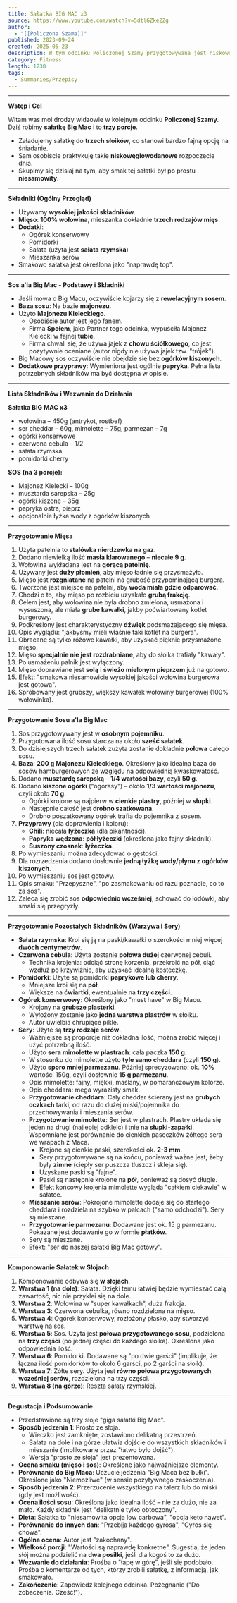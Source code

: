 ```yaml
---
title: Sałatka BIG MAC x3
source: https://www.youtube.com/watch?v=5dtlGZke2Zg
author:
  - "[[Policzona Szama]]"
published: 2023-09-24
created: 2025-05-23
description: W tym odcinku Policzonej Szamy przygotowywana jest niskowęglowodanowa sałatka a'la Big Mac w trzech porcjach do słoików, z naciskiem na wysokiej jakości składniki, szczegółowe przygotowanie mięsa i charakterystycznego sosu, oraz praktyczne pakowanie.
category: Fitness
length: 1238
tags:
  - Summaries/Przepisy
---
```



---

**Wstęp i Cel**

Witam was moi drodzy widzowie w kolejnym odcinku **Policzonej Szamy**. Dziś robimy **sałatkę Big Mac** i to **trzy porcje**.

*   Załadujemy sałatkę do **trzech słoików**, co stanowi bardzo fajną opcję na śniadanie.
*   Sam osobiście praktykuję takie **niskowęglowodanowe** rozpoczęcie dnia.
*   Skupimy się dzisiaj na tym, aby smak tej sałatki był po prostu **niesamowity**.

---

**Składniki (Ogólny Przegląd)**

*   Używamy **wysokiej jakości składników**.
*   **Mięso**: **100% wołowina**, mieszanka dokładnie **trzech rodzajów mięs**.
*   **Dodatki**:
    *   Ogórek konserwowy
    *   Pomidorki
    *   Sałata (użyta jest **sałata rzymska**)
    *   Mieszanka serów
*   Smakowo sałatka jest określona jako "naprawdę top".

---

**Sos a'la Big Mac - Podstawy i Składniki**

*   Jeśli mowa o Big Macu, oczywiście kojarzy się z **rewelacyjnym sosem**.
*   **Baza sosu**: Na bazie **majonezu**.
*   Użyto **Majonezu Kieleckiego**.
    *   Osobiście autor jest jego fanem.
    *   Firma **Społem**, jako Partner tego odcinka, wypuściła Majonez Kielecki w fajnej **tubie**.
    *   Firma chwali się, że używa jajek z **chowu ściółkowego**, co jest pozytywnie oceniane (autor nigdy nie używa jajek tzw. "trójek").
*   Big Macowy sos oczywiście nie obejdzie się bez **ogórków kiszonych**.
*   **Dodatkowe przyprawy**: Wymieniona jest ogólnie **papryka**. Pełna lista potrzebnych składników ma być dostępna w opisie.

---

**Lista Składników i Wezwanie do Działania**

**Sałatka BIG MAC x3**

- wołowina – 450g (antrykot, rostbef)
- ser cheddar – 60g, mimolette – 75g, parmezan – 7g
- ogórki konserwowe
- czerwona cebula – 1/2
- sałata rzymska
- pomidorki cherry

**SOS (na 3 porcje):**

- Majonez Kielecki – 100g
- musztarda sarepska – 25g
- ogórki kiszone – 35g
- papryka ostra, pieprz
- opcjonalnie łyżka wody z ogórków kiszonych

---

**Przygotowanie Mięsa**

1.  Użyta patelnia to **stalówka nierdzewka na gaz**.
2.  Dodano niewielką ilość **masła klarowanego** – **niecałe 9 g**.
3.  Wołowina wykładana jest na **gorącą patelnię**.
4.  Używany jest **duży płomień**, aby mięso ładnie się przysmażyło.
5.  Mięso jest **rozgniatane** na patelni na grubość przypominającą burgera.
6.  Tworzone jest miejsce na patelni, aby **woda miała gdzie odparować**.
7.  Chodzi o to, aby mięso po rozbiciu uzyskało **grubą frakcję**.
8.  Celem jest, aby wołowina nie była drobno zmielona, usmażona i wysuszona, ale miała **grube kawałki**, jakby poćwiartowany kotlet burgerowy.
9.  Podkreślony jest charakterystyczny **dźwięk** podsmażającego się mięsa.
10. Opis wyglądu: "jakbyśmy mieli właśnie taki kotlet na burgera".
11. Obracane są tylko różowe kawałki, aby uzyskać pięknie przysmażone mięso.
12. Mięso **specjalnie nie jest rozdrabniane**, aby do słoika trafiały "kawały".
13. Po usmażeniu palnik jest wyłączony.
14. Mięso doprawiane jest **solą** i **świeżo mielonym pieprzem** już na gotowo.
15. Efekt: "smakowa niesamowicie wysokiej jakości wołowina burgerowa jest gotowa".
16. Spróbowany jest grubszy, większy kawałek wołowiny burgerowej (100% wołowinka).

---

**Przygotowanie Sosu a'la Big Mac**

1.  Sos przygotowywany jest w **osobnym pojemniku**.
2.  Przygotowana ilość sosu starcza na około **sześć sałatek**.
3.  Do dzisiejszych trzech sałatek zużyta zostanie dokładnie **połowa** całego sosu.
4.  **Baza**: **200 g Majonezu Kieleckiego**. Określony jako idealna baza do sosów hamburgerowych ze względu na odpowiednią kwaskowatość.
5.  Dodano **musztardę sarepską** – **1/4 wartości bazy**, czyli **50 g**.
6.  Dodano **kiszone ogórki** ("ogórasy") – około **1/3 wartości majonezu**, czyli około **70 g**.
    *   Ogórki krojone są najpierw w **cienkie plastry**, później w **słupki**.
    *   Następnie całość jest **drobno szatkowana**.
    *   Drobno poszatkowany ogórek trafia do pojemnika z sosem.
7.  **Przyprawy** (dla doprawienia i koloru):
    *   **Chili**: niecała **łyżeczka** (dla pikantności).
    *   **Papryka wędzona**: **pół łyżeczki** (określona jako fajny składnik).
    *   **Suszony czosnek**: **łyżeczka**.
8.  Po wymieszaniu można zdecydować o gęstości.
9.  Dla rozrzedzenia dodano dosłownie **jedną łyżkę wody/płynu z ogórków kiszonych**.
10. Po wymieszaniu sos jest gotowy.
11. Opis smaku: "Przepyszne", "po zasmakowaniu od razu poznacie, co to za sos".
12. Zaleca się zrobić sos **odpowiednio wcześniej**, schować do lodówki, aby smaki się przegryzły.

---

**Przygotowanie Pozostałych Składników (Warzywa i Sery)**

*   **Sałata rzymska**: Kroi się ją na paski/kawałki o szerokości mniej więcej **dwóch centymetrów**.
*   **Czerwona cebula**: Użyta zostanie **połowa dużej** czerwonej cebuli.
    *   Technika krojenia: odciąć stronę korzenia, przekroić na pół, ciąć wzdłuż po krzywiźnie, aby uzyskać idealną kosteczkę.
*   **Pomidorki**: Użyte są pomidorki **paprykowe lub cherry**.
    *   Mniejsze kroi się na **pół**.
    *   Większe na **ćwiartki**, ewentualnie na **trzy części**.
*   **Ogórek konserwowy**: Określony jako "must have" w Big Macu.
    *   Krojony na **grubsze plasterki**.
    *   Wyłożony zostanie jako **jedna warstwa plastrów** w słoiku.
    *   Autor uwielbia chrupiące pikle.
*   **Sery**: Użyte są **trzy rodzaje serów**.
    *   Ważniejsze są proporcje niż dokładna ilość, można zrobić więcej i użyć potrzebną ilość.
    *   Użyto **sera mimolette w plastrach**: cała paczka **150 g**.
    *   W stosunku do mimolette użyto **tyle samo cheddara** (czyli **150 g**).
    *   Użyto **sporo mniej parmezanu**. Później sprecyzowano: ok. **10%** wartości 150g, czyli dosłownie **15 g parmezanu**.
    *   Opis mimolette: fajny, miękki, maślany, w pomarańczowym kolorze.
    *   Opis cheddara: mega wyrazisty smak.
    *   **Przygotowanie cheddara**: Cały cheddar ścierany jest na **grubych oczkach** tarki, od razu do dużej miski/pojemnika do przechowywania i mieszania serów.
    *   **Przygotowanie mimolette**: Ser jest w plastrach. Plastry układa się jeden na drugi (najlepiej odkleić) i tnie na **słupki-zapałki**. Wspomniane jest porównanie do cienkich paseczków żółtego sera we wrapach z Maca.
        *   Krojone są cienkie paski, szerokości ok. **2-3 mm**.
        *   Sery przygotowywane są na końcu, ponieważ ważne jest, żeby były **zimne** (ciepły ser puszcza tłuszcz i skleja się).
        *   Uzyskane paski są "fajne".
        *   Paski są następnie krojone na **pół**, ponieważ są dosyć długie.
        *   Efekt końcowy krojenia mimolette wygląda "całkiem ciekawie" w sałatce.
    *   **Mieszanie serów**: Pokrojone mimolette dodaje się do startego cheddara i rozdziela na szybko w palcach ("samo odchodzi"). Sery są mieszane.
    *   **Przygotowanie parmezanu**: Dodawane jest ok. 15 g parmezanu. Pokazane jest dodawanie go w formie **płatków**.
    *   Sery są mieszane.
    *   Efekt: "ser do naszej sałatki Big Mac gotowy".

---

**Komponowanie Sałatek w Słojach**

1.  Komponowanie odbywa się **w słojach**.
2.  **Warstwa 1 (na dole)**: Sałata. Dzięki temu łatwiej będzie wymieszać całą zawartość, nic nie przyklei się na dole.
3.  **Warstwa 2**: Wołowina w "super kawałkach", duża frakcja.
4.  **Warstwa 3**: Czerwona cebulka, równo rozdzielona na mięso.
5.  **Warstwa 4**: Ogórek konserwowy, rozłożony płasko, aby stworzyć warstwę na sos.
6.  **Warstwa 5**: Sos. Użyta jest **połowa przygotowanego sosu**, podzielona na **trzy części** (po jednej części do każdego słoika). Określona jako odpowiednia ilość.
7.  **Warstwa 6**: Pomidorki. Dodawane są "po dwie garści" (implikuje, że łączna ilość pomidorków to około 6 garści, po 2 garści na słoik).
8.  **Warstwa 7**: Żółte sery. Użyta jest **równo połowa przygotowanych wcześniej serów**, rozdzielona na trzy części.
9.  **Warstwa 8 (na górze)**: Reszta sałaty rzymskiej.

---

**Degustacja i Podsumowanie**

*   Przedstawione są trzy słoje "giga sałatki Big Mac".
*   **Sposób jedzenia 1**: Prosto ze słoja.
    *   Wieczko jest zamknięte, zostawiono delikatną przestrzeń.
    *   Sałata na dole i na górze ułatwia dojście do wszystkich składników i mieszanie (implikowane przez "łatwo było dojść").
    *   Wersja "prosto ze słoja" jest prezentowana.
*   **Ocena smaku (mięso i sos)**: Określone jako najważniejsze elementy.
*   **Porównanie do Big Maca**: Uczucie jedzenia "Big Maca bez bułki". Określone jako "Niemożliwe" (w sensie pozytywnego zaskoczenia).
*   **Sposób jedzenia 2**: Przerzucenie wszystkiego na talerz lub do miski (gdy jest możliwość).
*   **Ocena ilości sosu**: Określona jako idealna ilość – nie za dużo, nie za mało. Każdy składnik jest "delikatnie tylko obtoczony".
*   **Dieta**: Sałatka to "niesamowita opcja low carbowa", "opcja keto nawet".
*   **Porównanie do innych dań**: "Przebija każdego gyrosa", "Gyros się chowa".
*   **Ogólna ocena**: Autor jest "zakochany".
*   **Wielkość porcji**: "Wartości są naprawdę konkretne". Sugestia, że jeden słój można podzielić na **dwa posiłki**, jeśli dla kogoś to za dużo.
*   **Wezwanie do działania**: Prośba o "łapę w górę", jeśli się podobało. Prośba o komentarze od tych, którzy zrobili sałatkę, z informacją, jak smakowało.
*   **Zakończenie**: Zapowiedź kolejnego odcinka. Pożegnanie ("Do zobaczenia. Cześć!").